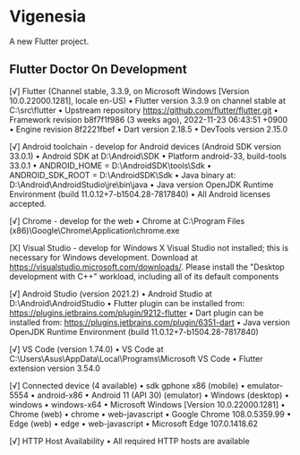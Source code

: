 # Vigenesia

A new Flutter project.

## Flutter Doctor On Development

[√] Flutter (Channel stable, 3.3.9, on Microsoft Windows [Version 10.0.22000.1281], locale en-US)
• Flutter version 3.3.9 on channel stable at C:\src\flutter
• Upstream repository https://github.com/flutter/flutter.git
• Framework revision b8f7f1f986 (3 weeks ago), 2022-11-23 06:43:51 +0900
• Engine revision 8f2221fbef
• Dart version 2.18.5
• DevTools version 2.15.0

[√] Android toolchain - develop for Android devices (Android SDK version 33.0.1)
• Android SDK at D:\Android\SDK
• Platform android-33, build-tools 33.0.1
• ANDROID_HOME = D:\AndroidSDK\tools\Sdk
• ANDROID_SDK_ROOT = D:\AndroidSDK\Sdk
• Java binary at: D:\Android\AndroidStudio\jre\bin\java
• Java version OpenJDK Runtime Environment (build 11.0.12+7-b1504.28-7817840)
• All Android licenses accepted.

[√] Chrome - develop for the web
• Chrome at C:\Program Files (x86)\Google\Chrome\Application\chrome.exe

[X] Visual Studio - develop for Windows
X Visual Studio not installed; this is necessary for Windows development.
Download at https://visualstudio.microsoft.com/downloads/.
Please install the "Desktop development with C++" workload, including all of its default components

[√] Android Studio (version 2021.2)
• Android Studio at D:\Android\AndroidStudio
• Flutter plugin can be installed from:
https://plugins.jetbrains.com/plugin/9212-flutter
• Dart plugin can be installed from:
https://plugins.jetbrains.com/plugin/6351-dart
• Java version OpenJDK Runtime Environment (build 11.0.12+7-b1504.28-7817840)

[√] VS Code (version 1.74.0)
• VS Code at C:\Users\Asus\AppData\Local\Programs\Microsoft VS Code
• Flutter extension version 3.54.0

[√] Connected device (4 available)
• sdk gphone x86 (mobile) • emulator-5554 • android-x86 • Android 11 (API 30) (emulator)
• Windows (desktop) • windows • windows-x64 • Microsoft Windows [Version 10.0.22000.1281]
• Chrome (web) • chrome • web-javascript • Google Chrome 108.0.5359.99
• Edge (web) • edge • web-javascript • Microsoft Edge 107.0.1418.62

[√] HTTP Host Availability
• All required HTTP hosts are available
